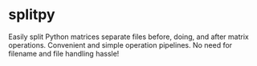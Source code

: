 # splitpy
Easily split Python matrices separate files before, doing, and after matrix operations. Convenient and simple operation pipelines. No need for filename and file handling hassle!
